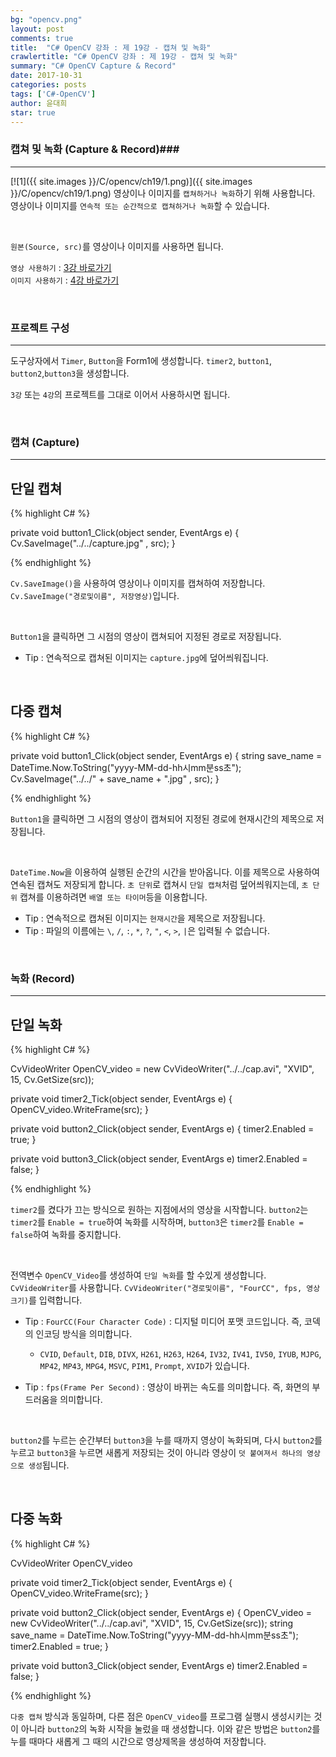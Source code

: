 ```yaml
---
bg: "opencv.png"
layout: post
comments: true
title:  "C# OpenCV 강좌 : 제 19강 - 캡쳐 및 녹화"
crawlertitle: "C# OpenCV 강좌 : 제 19강 - 캡쳐 및 녹화"
summary: "C# OpenCV Capture & Record"
date: 2017-10-31
categories: posts
tags: ['C#-OpenCV']
author: 윤대희
star: true
---
```


### 캡쳐 및 녹화 (Capture & Record)###
----------
[![1]({{ site.images }}/C/opencv/ch19/1.png)]({{ site.images }}/C/opencv/ch19/1.png)
영상이나 이미지를 `캡쳐하거나 녹화`하기 위해 사용합니다. 영상이나 이미지를 `연속적 또는 순간적으로 캡쳐하거나 녹화`할 수 있습니다.

<br>

`원본(Source, src)`를 영상이나 이미지를 사용하면 됩니다.
<br>

`영상 사용하기` : [3강 바로가기][3강]
<br>
`이미지 사용하기` : [4강 바로가기][4강]

<br>

### 프로젝트 구성 ###
----------
도구상자에서 `Timer`, `Button`을 Form1에 생성합니다. `timer2`, `button1`, `button2`,`button3`을 생성합니다.

`3강` 또는 `4강`의 프로젝트를 그대로 이어서 사용하시면 됩니다.

<br>

### 캡쳐 (Capture) ###
----------

## 단일 캡쳐 ##

{% highlight C# %}

private void button1_Click(object sender, EventArgs e)
{
    Cv.SaveImage("../../capture.jpg" , src);
}

{% endhighlight %}

`Cv.SaveImage()`을 사용하여 영상이나 이미지를 캡쳐하여 저장합니다. `Cv.SaveImage("경로및이름", 저장영상)`입니다.

<br>

`Button1`을 클릭하면 그 시점의 영상이 캡쳐되어 지정된 경로로 저장됩니다.

* Tip : 연속적으로 캡쳐된 이미지는 `capture.jpg`에 덮어씌워집니다.

<br>

## 다중 캡쳐 ##

{% highlight C# %}

private void button1_Click(object sender, EventArgs e)
{
     string save_name = DateTime.Now.ToString("yyyy-MM-dd-hh시mm분ss초");  
    Cv.SaveImage("../../" + save_name + ".jpg" , src);
}

{% endhighlight %}

`Button1`을 클릭하면 그 시점의 영상이 캡쳐되어 지정된 경로에 현재시간의 제목으로 저장됩니다.

<br>

`DateTime.Now`을 이용하여 실행된 순간의 시간을 받아옵니다. 이를 제목으로 사용하여 연속된 캡쳐도 저장되게 합니다. `초 단위`로 캡쳐시 `단일 캡쳐`처럼 덮어씌워지는데, `초 단위` 캡쳐를 이용하려면 `배열 또는 타이머`등을 이용합니다.


* Tip : 연속적으로 캡쳐된 이미지는 `현재시간`을 제목으로 저장됩니다.
* Tip : 파일의 이름에는 `\`, `/`, `:`, `*`, `?`, `"`, `<`, `>`, `|`은 입력될 수 없습니다.

<br>

### 녹화 (Record) ###
----------

## 단일 녹화 ##

{% highlight C# %}

CvVideoWriter OpenCV_video = new CvVideoWriter("../../cap.avi", "XVID", 15, Cv.GetSize(src));

private void timer2_Tick(object sender, EventArgs e)
{
    OpenCV_video.WriteFrame(src);
}

private void button2_Click(object sender, EventArgs e)
{
    timer2.Enabled = true;
}

private void button3_Click(object sender, EventArgs e)
    timer2.Enabled = false;
}

{% endhighlight %}

`timer2`를 켰다가 끄는 방식으로 원하는 지점에서의 영상을 시작합니다. `button2`는 `timer2`를 `Enable = true`하여 녹화를 시작하며, `button3`은 `timer2`를 `Enable = false`하여 녹화를 중지합니다.

<br>

전역변수 `OpenCV_Video`를 생성하여 `단일 녹화`를 할 수있게 생성합니다. `CvVideoWriter`를 사용합니다. `CvVideoWriter("경로및이름", "FourCC", fps, 영상크기)`를 입력합니다.

* Tip : `FourCC(Four Character Code)` : 디지털 미디어 포맷 코드입니다. 즉, 코덱의 인코딩 방식을 의미합니다.
    * `CVID`, `Default`, `DIB`, `DIVX`, `H261`, `H263`, `H264`, `IV32`, `IV41`, `IV50`, `IYUB`, `MJPG`, `MP42`, `MP43`, `MPG4`, `MSVC`, `PIM1`, `Prompt`, `XVID`가 있습니다.

* Tip : `fps(Frame Per Second)` : 영상이 바뀌는 속도를 의미합니다. 즉, 화면의 부드러움을 의미합니다.

<br>

`button2`를 누르는 순간부터 `button3`을 누를 때까지 영상이 녹화되며, 다시 `button2`를 누르고 `button3`을 누르면 새롭게 저장되는 것이 아니라 영상이 `덧 붙여져서 하나의 영상으로 생성`됩니다.

<br>

## 다중 녹화 ##

{% highlight C# %}

CvVideoWriter OpenCV_video

private void timer2_Tick(object sender, EventArgs e)
{
    OpenCV_video.WriteFrame(src);
}

private void button2_Click(object sender, EventArgs e)
{
    OpenCV_video = new CvVideoWriter("../../cap.avi", "XVID", 15, Cv.GetSize(src));
    string save_name = DateTime.Now.ToString("yyyy-MM-dd-hh시mm분ss초");
    timer2.Enabled = true;
}

private void button3_Click(object sender, EventArgs e)
    timer2.Enabled = false;
}

{% endhighlight %}

`다중 캡쳐` 방식과 동일하며, 다른 점은 `OpenCV_video`를 프로그램 실행시 생성시키는 것이 아니라 `button2`의 녹화 시작을 눌렀을 때 생성합니다. 이와 같은 방법은 `button2`를 누를 때마다 새롭게 그 때의 시간으로 영상제목을 생성하여 저장합니다.

[3강]: https://076923.github.io/posts/C-opencv-3/
[4강]: https://076923.github.io/posts/C-opencv-4/
[6강]: https://076923.github.io/posts/C-opencv-6/
